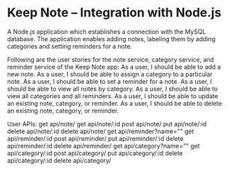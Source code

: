 # Keep Note – Integration with Node.js
A Node.js application which establishes a connection with the MySQL database. The application enables adding notes, labeling them by adding categories and setting reminders for a note.  

Following are the user stories for the note service, category service, and reminder service of the Keep Note app:
As a user, I should be able to add a new note.
As a user, I should be able to assign a category to a particular note.
As a user, I should be able to set a reminder for a note.
As a user, I should be able to view all notes by category.
As a user, I should be able to view all categories and all reminders.
As a user, I should be able to update an existing note, category, or reminder.
As a user, I should be able to delete an existing note, category, or reminder.

User APIs:
get api/note/
get api/note/:id
post api/note/
put api/note/:id
delete api/note/:id
delete api/note/
get api/reminder?name=""
get api/reminder/:id
post api/reminder/
put api/reminder/:id
delete api/reminder/:id
delete api/reminder/
get api/category?name=""
get api/category/:id
post api/category/
put api/category/:id
delete api/category/:id
delete api/category/

